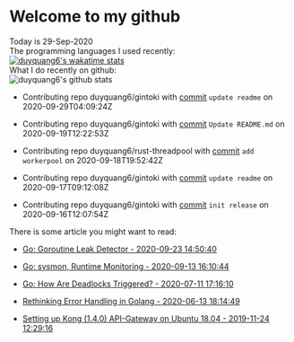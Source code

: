 # Welcome to my github 
Today is 29-Sep-2020\
The programming languages I used recently:\
[![duyquang6's wakatime stats](https://github-readme-stats.vercel.app/api/wakatime?username=duyquang6)](https://github.com/anuraghazra/github-readme-stats)\
What I do recently on github:\
![duyquang6's github stats](https://github-readme-stats.vercel.app/api?username=duyquang6&layout=compact&theme=dark&hide=stars,prs,contribs,issues)

 - Contributing repo duyquang6/gintoki with [commit](https://github.com/duyquang6/gintoki/commit/d1f8e4d423956479203eee95271a74654041c186) `update readme` on  2020-09-29T04:09:24Z

 - Contributing repo duyquang6/gintoki with [commit](https://github.com/duyquang6/gintoki/commit/a3f3a162db1199ae92d2c34eebecbdae6c32ad2b) `Update README.md` on  2020-09-19T12:22:53Z

 - Contributing repo duyquang6/rust-threadpool with [commit](https://github.com/duyquang6/rust-threadpool/commit/23295a40014883d7b7f52813e4d83d1a6672880d) `add workerpool` on  2020-09-18T19:52:42Z

 - Contributing repo duyquang6/gintoki with [commit](https://github.com/duyquang6/gintoki/commit/83d3b00638a0de51fa026ce9f54f925bd85473d6) `update readme` on  2020-09-17T09:12:08Z

 - Contributing repo duyquang6/gintoki with [commit](https://github.com/duyquang6/gintoki/commit/f4f069351498431b692b614a4251ea149c5be5ee) `init release` on  2020-09-16T12:07:54Z

There is some article you might want to read:

 - [Go: Goroutine Leak Detector - 2020-09-23 14:50:40](https://medium.com/a-journey-with-go/go-goroutine-leak-detector-61a949beb88?source=rss-f26b90a8ca4b------2)

 - [Go: sysmon, Runtime Monitoring - 2020-09-13 16:10:44](https://medium.com/@blanchon.vincent/go-sysmon-runtime-monitoring-cff9395060b5?source=rss-f26b90a8ca4b------2)

 - [Go: How Are Deadlocks Triggered? - 2020-07-11 17:16:10](https://medium.com/a-journey-with-go/go-how-are-deadlocks-triggered-2305504ac019?source=rss-f26b90a8ca4b------2)

 - [Rethinking Error Handling in Golang - 2020-06-13 18:14:49](https://medium.com/swlh/rethinking-error-handling-in-golang-eac8160afe4?source=rss-1a65837801e2------2)

 - [Setting up Kong (1.4.0) API-Gateway on Ubuntu 18.04 - 2019-11-24 12:29:16](https://medium.com/@sudarakayasindu/setting-up-kong-1-4-0-api-gateway-on-ubuntu-18-04-a44d65166123?source=rss-1a65837801e2------2)

